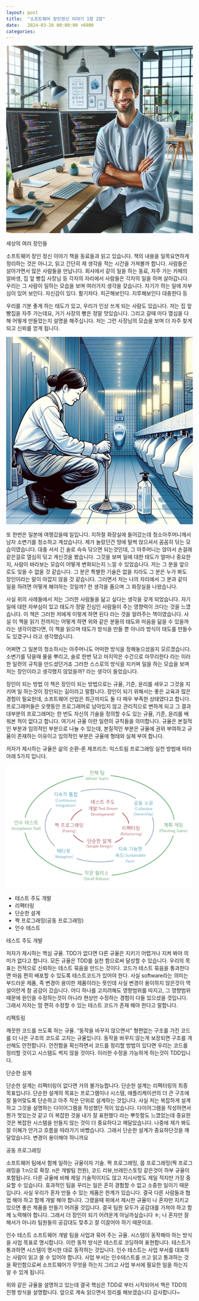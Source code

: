 ```yaml
---
layout: post
title:  "소프트웨어 장인정신 이야기 1장 2장"
date:   2024-03-26 00:00:00 +0900
categories: 
---
```

![800x800](../assets/img/blog/cleanCraftsmanship1.jpeg "image1")

세상의 여러 장인들

소프트웨어 장인 정신 이야기 책을 동료들과 읽고 있습니다. 책의 내용을 일목요연하게 정리하는 것은 아니고, 읽고 간단히 제 생각을 적는 시간을 가져볼까 합니다. 사람들은 살아가면서 많은 사람들을 만납니다. 회사에서 같이 일을 하는 동료, 자주 가는 카페의 알바생, 집 앞 빵집 사장님 등 각자의 자리에서 사람들은 각자의 일을 하며 살아갑니다. 우리는 그 사람이 일하는 모습을 보며 여러가지 생각을 갖습니다. 자기가 하는 일에 자부심이 있어 보인다. 자신감이 있다. 활기차다. 피곤해보인다. 지루해보인다 대충한다 등

우리를 기분 좋게 하는 태도가 있고, 우리가 인상 쓰게 되는 사람도 있습니다.
저는 집 앞 빵집을 자주 가는데요, 거기 사장의 빵은 정말 맛있습니다. 그리고 갈때 마다 열심을 다해 어떻게 만들었는지 설명을 해주십니다. 저는 그런 사장님의 모습을 보며 더 자주 찾게 되고 신뢰를 얻게 됩니다.

![800x800](../assets/img/blog/cleanCraftsmanship2.jpeg "image1")


또 한번은 일본에 여행갔을때 일입니다. 지하철 화장실에 들어갔는데 청소아주머니께서 남자 소변기를 청소하고 계섰습니다. 제가 놀랐던건 땅에 털썩 앉으셔서 꼼꼼히 닦는 모습이였습니다. 대충 서서 긴 솔로 슥슥 닦으면 되는것인데, 그 아주머니는 앉아서 손걸래같은걸로 열심히 닦고 계신것을 봤습니다. 그것을 보며 일에 대한 태도가 얼마나 중요한지, 사람이 바라보는 모습이 어떻게 변화되는지 느낄 수 있었습니다. 저는 그 분을 앞으로도 잊을 수 없을 것 같습니다. 그 분은 특별한 기술은 없을 지라도 그 분은 누가 봐도 장인이라는 말이 아깝지 않을 것 같습니다. 그러면서 저는 나의 자리에서 그 분과 같이 일을 하려면 어떻게 해야하는 것일까? 란 생각을 품으며 그 화장실을 나왔습니다.

사실 위의 사례들에서 저는 그러한 사람들을 닮고 싶다는 생각을 갖게 되었습니다. 자기 일에 대한 자부심이 있고 태도가 정말 진심인 사람들이 주는 영향력이 크다는 것을 느꼈습니다. 이 책은 그러한 저에게 이렇게 하면 된다 라는 것을 알려주는 책이였습니다. 사실 이 책을 읽기 전까지는 어떻게 하면 위와 같은 분들의 태도와 마음을 닮을 수 있을까 라는 생각이였다면, 이 책을 읽으며 태도가 방식을 만들 뿐 아니라 방식이 태도를 만들수도 있겠구나 라고 생각했습니다.

어쩌면 그 일본의 청소하시는 아주머니도 어떠한 방식을 정해놓으셨을지 모르겠습니다. 소변기를 닦을때 물을 뿌리고, 솔로 한번 닦고 마지막은 수건으로 마무리한다 라는 이러한 일련의 규칙을 만드셨던거죠 그러한 스스로의 방식을 지키며 일을 하는 모습을 보며 저는 장인이라고 생각했지 않았을까? 라는 생각이 들었습니다.

장인이 되는 방법
이 책은 장인이 되는 방법으로는 규율, 기준, 윤리를 세우고 그것을 지키며 일 하는것이 장인되는 길이라고 말합니다. 장인이 되기 위해서는 좋은 교육과 많은 경험이 필요한데, 소프트웨어 산업은 최근까지도 둘 다 매우 부족한 상태였다고 합니다. 프로그래머들은 오랫동안 프로그래머로 남아있지 않고 관리직으로 변하게 되고 그 결과 대부분의 프로그래머는 한 번도 자신의 기술을 정의할 수도 있는 규율, 기준, 윤리를 배워본 적이 없다고 합니다. 여기서 규율 이란 일련의 규칙들을 의미합니다. 규율은 본질적인 부분과 임의적인 부분으로 나눌 수 있는데, 본질적인 부분은 규율에 권위 부여하고 규율이 존재하는 이유이고 임의적인 부분은 규율에 형태와 실체 부여 합니다.

저자가 제시하는 규율은 삶의 순환-론 제프리즈: 익스트림 프로그래밍 실천 방법에 따라 아래 5가지 입니다. 

![800x800](../assets/img/blog/lifeCycle.png "image1")


- 테스트 주도 개발
- 리팩터링
- 단순한 설계
- 짝 프로그래밍(공동 프로그래밍)
- 인수 테스트

테스트 주도 개발

저자가 제시하는 핵심 규율. TDD가 없다면 다른 규율은 지키기 어렵거나 지켜 봐야 의미가 없다고 합니다. 모든 규율은 TDD를 실천 함으로써 달성할 수 있습니다. 우리의 목표는 전적으로 신뢰하는 테스트 묶음을 만드는 것이다. 코드가 테스트 묶음을 통과한다면 마음 편히 배포할 수 있도록 테스트코드가 있어야 한다. 사실 software라는 의미는 부드러운 제품, 즉 변경이 용이한 제품이라는 뜻인데 사실 변경이 용이하지 않은것이 역설이란게 참 공감이 갔습니다. 어디 하나를 고치려해도 영향범위를 따지고, 그 영향범위 때문에 원인을 수정하는것이 아니라 현상만 수정하는 경험이 다들 있으셨을 것입니다. 그래서 저자는 맘 편히 수정할 수 있는 테스트 코드가 존재 해야 한다고 말합니다.

리팩토링

깨끗한 코드를 쓰도록 하는 규율. “동작을 바꾸지 않으면서” 형편없는 구조를 가진 코드를 더 나은 구조의 코드로 고치는 규율입니다. 동작을 바꾸지 않는게 보장되면 구조를 개선해도 안전합니다. 안전함을 확신하면서 코드를 정리할 방법이 있다면 우리는 코드를 정리할 것이고 시스템도 썩지 않을 것이다. 이러한 수정을 가능하게 하는것이 TDD입니다.

단순한 설계

단순한 설계는 리팩터링이 없다면 거의 불가능합니다. 단순한 설계는 리팩터링의 최종 목표입니다. 단순한 설계의 목표는 프로그램이나 시스템, 애플리케이션의 더 큰 구조에 잘 들어맞도록 단순하고 아주 작은 단위로 설계하는 것입니다. 사실 저는 복잡하게 설계하고 그것을 설명하는 다이어그램을 작성했던 적이 있습니다. 다이어그램을 작성하면서 뭔가 멋있는것 같고 이 복잡한 것을 내가 잘 표현했다 라는 뿌듯함도 느꼈었는데 중요한것은 복잡한 시스템을 만들지 않는 것이 더 중요하다고 깨달았습니다. 나중에 제가 봐도 잘 이해가 안가고 흐름을 따라가기 바빴습니다. 그래서 단순한 설계가 중요하단것을 꺠달았습니다. 변경이 용이해야 하니까요

공동 프로그래밍

소프트웨어 팀에서 함께 일하는 규율이자 기술. 짝 프로그래밍, 몹 프로그래밍(짝 프로그래밍을 1:n으로 확장. n은 개발팀 전원), 코드 리뷰,브레인스토밍 같은것이 하부 규율이 포함됩니다. 다른 규율에 비해 제일 기술적이지도 않고 지시사항도 제일 적지만 가장 중요할 수 있습니다. 효과적인 팀을 꾸리는 일은 흔히 경험할 수 없고 소중한 일이기 때문입니다. 사실 우리가 혼자 만들 수 있는 제품은 한계가 있습니다. 결국 다른 사람들과 협업 해야 하고 함께 개발 해야 합니다. 그랬을때 위에서 제시한 규율이 나 혼자만 지키고 있으면 좋은 제품을 만들기 어려울 것입니다. 결국 팀원 모두가 공감대를 가져야 하고 함께 노력해야 합니다. 그래서 더 장인이 되기 어려운게 아닐까싶습니다 ㅎ; 나 혼자만 잘해서가 아니라 팀원들의 공감대도 맞추고 잘 이끌어야 하기 때문이죠.

인수 테스트 소프트웨어 개발 팀을 사업과 묶어 주는 규율. 시스템이 동작해야 하는 방식을 사업 목표로 명시합니다. 이런 동작 방식은 테스트로 코딩하여 표현합니다. 테스트가 통과하면 시스템이 명시한 대로 동작하는 것입니다. 인수 테스트는 사업 부서를 대표하는 사람이 읽고 쓸 수 있어야 합니다. 사업 부서는 인수테스트를 쓰고 읽고 통과하는 것을 확인함으로써 소프트웨어가 무엇을 하는지 그리고 사업 부서에 필요한 일을 하는지 알 수 있게 됩니다.

위와 같은 규율을 설명하고 있는데 결국 핵심은 TDD로 부터 시작되어서 책은 TDD의 진행 방식을 설명합니다. 앞으로 계속 읽으면서 정리를 해보겠습니다 감사합니다~